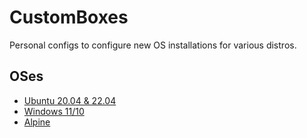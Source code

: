 # CustomBoxes
Personal configs to configure new OS installations for various distros.

## OSes 

 - [Ubuntu 20.04 & 22.04]()
 - [Windows 11/10]()
 - [Alpine]()
